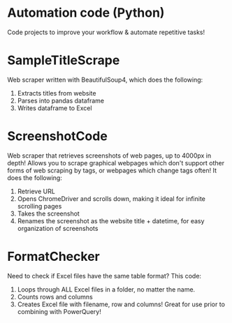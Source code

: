 # Automation code (Python)
Code projects to improve your workflow &amp; automate repetitive tasks!

# SampleTitleScrape
Web scraper written with BeautifulSoup4, which does the following:
1. Extracts titles from website
2. Parses into pandas dataframe
3. Writes dataframe to Excel

# ScreenshotCode
Web scraper that retrieves screenshots of web pages, up to 4000px in depth! Allows you to scrape graphical webpages which don't support other forms of web scraping by tags, or webpages which change tags often! It does the following:
1. Retrieve URL
2. Opens ChromeDriver and scrolls down, making it ideal for infinite scrolling pages
3. Takes the screenshot
4. Renames the screenshot as the website title + datetime, for easy organization of screenshots

# FormatChecker
Need to check if Excel files have the same table format?
This code:
1. Loops through ALL Excel files in a folder, no matter the name.
2. Counts rows and columns
3. Creates Excel file with filename, row and columns!
Great for use prior to combining with PowerQuery!
